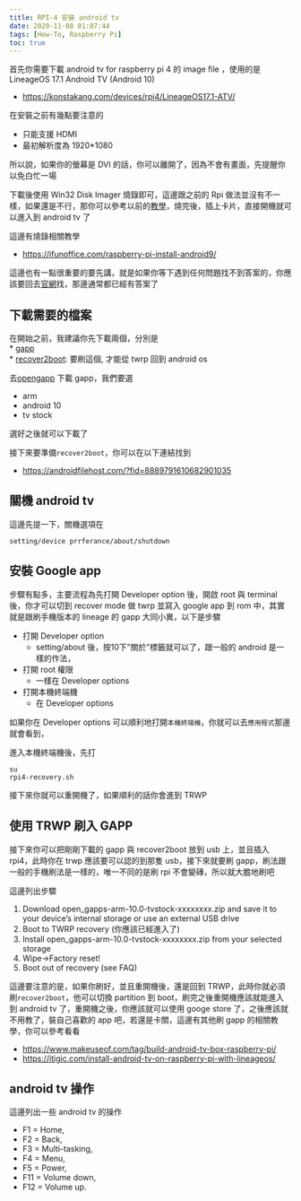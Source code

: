 ```yaml
---
title: RPI-4 安裝 android tv
date: 2020-11-08 01:07:44
tags: [How-To, Raspberry Pi]
toc: true
---
```


首先你需要下載 android tv for raspberry pi 4 的 image file ，使用的是 LineageOS 17.1 Android TV (Android 10)
* https://konstakang.com/devices/rpi4/LineageOS17.1-ATV/

在安裝之前有幾點要注意的
* 只能支援 HDMI
* 最初解析度為 1920*1080

所以說，如果你的螢幕是 DVI 的話，你可以離開了，因為不會有畫面，先提醒你以免白忙一場


下載後使用 Win32 Disk Imager 燒錄即可，這邊跟之前的 Rpi 做法並沒有不一樣，如果還是不行，那你可以參考以前的[教學](https://wwssllabcd.github.io/blog/2013/01/31/2013-01-31-how-to-setup-raspberry-pi/#%E5%AE%89%E8%A3%9D-OS)，燒完後，插上卡片，直接開機就可以進入到 android tv 了

這邊有燒錄相關教學
* https://ifunoffice.com/raspberry-pi-install-android9/


這邊也有一點很重要的要先講，就是如果你等下遇到任何問題找不到答案的，你應該要回去[官網](https://konstakang.com/devices/rpi4/LineageOS17.1-ATV/)找，那邊通常都已經有答案了

<!-- more -->

下載需要的檔案
---------
在開始之前，我建議你先下載兩個，分別是  
	* [gapp](https://opengapps.org/)  
	* [recover2boot](https://androidfilehost.com/?fid=8889791610682901035): 要刷這個, 才能從 twrp 回到 android os

去[opengapp](https://opengapps.org/) 下載 gapp，我們要選 
* arm
* android 10
* tv stock

選好之後就可以下載了

接下來要準備`recover2boot`，你可以在以下連結找到
* https://androidfilehost.com/?fid=8889791610682901035
  

關機 android tv 
-------
這邊先提一下，關機選項在

	setting/device prrferance/about/shutdown


安裝 Google app
---------
步驟有點多，主要流程為先打開 Developer option 後，開啟 root 與 terminal 後，你才可以切到 recover mode 做 twrp 並寫入 google app 到 rom 中，其實就是跟刷手機版本的 lineage 的 gapp 大同小異，以下是步驟

* 打開 Developer option
  * setting/about 後，按10下"關於"標籤就可以了，跟一般的 android 是一樣的作法，
* 打開 root 權限
  * 一樣在 Developer options
* 打開本機終端機
  * 在 Developer options

如果你在 Developer options 可以順利地打開`本機終端機`，你就可以去`應用程式`那邊就會看到，

進入本機終端機後，先打 

	su 
	rpi4-recovery.sh 

接下來你就可以重開機了，如果順利的話你會進到 TRWP 

使用 TRWP 刷入 GAPP
--------

接下來你可以把剛剛下載的 gapp 與 recover2boot 放到 usb 上，並且插入 rpi4，此時你在 trwp 應該要可以認的到那隻 usb，接下來就要刷 gapp，刷法跟一般的手機刷法是一樣的，唯一不同的是刷 rpi 不會變磚，所以就大膽地刷吧

這邊列出步驟
1. Download open_gapps-arm-10.0-tvstock-xxxxxxxx.zip and save it to your device’s internal storage or use an external USB drive
2. Boot to TWRP recovery (你應該已經進入了)
3. Install open_gapps-arm-10.0-tvstock-xxxxxxxx.zip from your selected storage
4. Wipe->Factory reset!
5. Boot out of recovery (see FAQ)

這邊要注意的是，如果你刷好，並且重開機後，還是回到 TRWP，此時你就必須刷`recover2boot`，他可以切換 partition 到 boot，刷完之後重開機應該就能進入到 android tv 了，重開機之後，你應該就可以使用 googe store 了，之後應該就不用教了，裝自己喜歡的 app 吧，若還是卡關，這邊有其他刷 gapp 的相關教學，你可以參考看看
* https://www.makeuseof.com/tag/build-android-tv-box-raspberry-pi/
* https://itigic.com/install-android-tv-on-raspberry-pi-with-lineageos/


android tv 操作
--------
這邊列出一些 android tv 的操作 

* F1 = Home, 
* F2 = Back, 
* F3 = Multi-tasking, 
* F4 = Menu, 
* F5 = Power, 
* F11 = Volume down,
* F12 = Volume up. 


